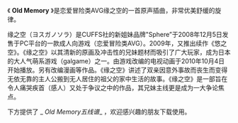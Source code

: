 

《 **Old Memory** 》是恋爱冒险类AVG缘之空的一首原声插曲，非常优美舒缓的旋律。

缘之空（ヨスガノソラ）是CUFFS社的新姐妹品牌"Sphere”于2008年12月5日发售于PC平台的一款成人向游戏（恋爱冒险类AVG）。2009年，又推出续作《悠之空》。《缘之空》以其清新的原画及冲击性的兄妹题材而吸引了广大玩家，成为日本的大人气萌系游戏（galgame）之一。由游戏改编的电视动画于2010年10月4日开始播放。另有改编漫画等作品。《缘之空》讲述了双亲因意外事故而丧生而变得无依无靠的主人公搬到无人居住的祖父的家中生活的故事。《缘之空》是一部旨在令人痛哭疾首（感人）又处于争议之中的作品，其兄妹主线更是成为一大争论焦点。

下方提供了 _ _Old Memory五线谱__ ，欢迎感兴趣的朋友下载使用。

